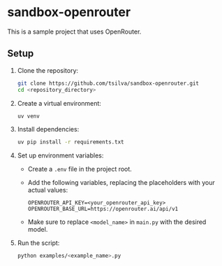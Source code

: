 # sandbox-openrouter

This is a sample project that uses OpenRouter.

## Setup

1.  Clone the repository:

    ```bash
    git clone https://github.com/tsilva/sandbox-openrouter.git
    cd <repository_directory>
    ```

2.  Create a virtual environment:

    ```bash
    uv venv
    ```

3.  Install dependencies:

    ```bash
    uv pip install -r requirements.txt
    ```

4.  Set up environment variables:

    *   Create a `.env` file in the project root.
    *   Add the following variables, replacing the placeholders with your actual values:

        ```
        OPENROUTER_API_KEY=<your_openrouter_api_key>
        OPENROUTER_BASE_URL=https://openrouter.ai/api/v1
        ```

    *   Make sure to replace `<model_name>` in `main.py` with the desired model.

5.  Run the script:

    ```bash
    python examples/<example_name>.py
    ```
